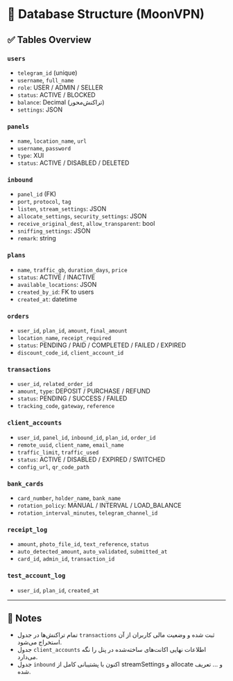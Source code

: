 # 🧩 Database Structure (MoonVPN)

## ✅ Tables Overview

### `users`
- `telegram_id` (unique)
- `username`, `full_name`
- `role`: USER / ADMIN / SELLER
- `status`: ACTIVE / BLOCKED
- `balance`: Decimal (تراکنش‌محور)
- `settings`: JSON

### `panels`
- `name`, `location_name`, `url`
- `username`, `password`
- `type`: XUI
- `status`: ACTIVE / DISABLED / DELETED

### `inbound`
- `panel_id` (FK)
- `port`, `protocol`, `tag`
- `listen`, `stream_settings`: JSON
- `allocate_settings`, `security_settings`: JSON
- `receive_original_dest`, `allow_transparent`: bool
- `sniffing_settings`: JSON
- `remark`: string

### `plans`
- `name`, `traffic_gb`, `duration_days`, `price`
- `status`: ACTIVE / INACTIVE
- `available_locations`: JSON
- `created_by_id`: FK to users
- `created_at`: datetime

### `orders`
- `user_id`, `plan_id`, `amount`, `final_amount`
- `location_name`, `receipt_required`
- `status`: PENDING / PAID / COMPLETED / FAILED / EXPIRED
- `discount_code_id`, `client_account_id`

### `transactions`
- `user_id`, `related_order_id`
- `amount`, `type`: DEPOSIT / PURCHASE / REFUND
- `status`: PENDING / SUCCESS / FAILED
- `tracking_code`, `gateway`, `reference`

### `client_accounts`
- `user_id`, `panel_id`, `inbound_id`, `plan_id`, `order_id`
- `remote_uuid`, `client_name`, `email_name`
- `traffic_limit`, `traffic_used`
- `status`: ACTIVE / DISABLED / EXPIRED / SWITCHED
- `config_url`, `qr_code_path`

### `bank_cards`
- `card_number`, `holder_name`, `bank_name`
- `rotation_policy`: MANUAL / INTERVAL / LOAD_BALANCE
- `rotation_interval_minutes`, `telegram_channel_id`

### `receipt_log`
- `amount`, `photo_file_id`, `text_reference`, `status`
- `auto_detected_amount`, `auto_validated`, `submitted_at`
- `card_id`, `admin_id`, `transaction_id`

### `test_account_log`
- `user_id`, `plan_id`, `created_at`

---

## 🧠 Notes
- تمام تراکنش‌ها در جدول `transactions` ثبت شده و وضعیت مالی کاربران از آن استخراج می‌شود.
- جدول `client_accounts` اطلاعات نهایی اکانت‌های ساخته‌شده در پنل را نگه می‌دارد.
- جدول `inbound` اکنون با پشتیبانی کامل از streamSettings و allocate و ... تعریف شده.
